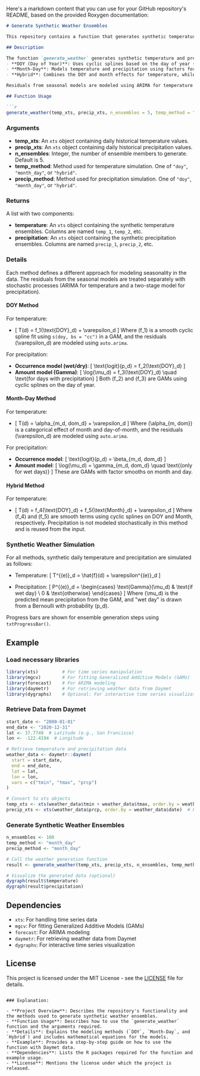 Here's a markdown content that you can use for your GitHub repository's README, based on the provided Roxygen documentation:

```markdown
# Generate Synthetic Weather Ensembles

This repository contains a function that generates synthetic temperature and precipitation ensembles from historical daily data. The function uses **Generalized Additive Models (GAMs)** for seasonality and **ARIMA models** for residual dynamics. The generated ensembles can be used for various climate modeling and analysis tasks.

## Description

The function `generate_weather` generates synthetic temperature and precipitation ensembles by modeling seasonality in the data using three available methods:
- **DOY (Day of Year)**: Uses cyclic splines based on the day of year (DOY) for modeling seasonality.
- **Month-Day**: Models temperature and precipitation using factors for month and day of month.
- **Hybrid**: Combines the DOY and month effects for temperature, while precipitation is modeled directly from input.

Residuals from seasonal models are modeled using ARIMA for temperature and GAMs for precipitation.

## Function Usage

```r
generate_weather(temp_xts, precip_xts, n_ensembles = 5, temp_method = "doy", precip_method = "doy")
```

### Arguments
- **temp_xts**: An `xts` object containing daily historical temperature values.
- **precip_xts**: An `xts` object containing daily historical precipitation values.
- **n_ensembles**: Integer, the number of ensemble members to generate. Default is 5.
- **temp_method**: Method used for temperature simulation. One of `"doy"`, `"month_day"`, or `"hybrid"`.
- **precip_method**: Method used for precipitation simulation. One of `"doy"`, `"month_day"`, or `"hybrid"`.

### Returns

A list with two components:
- **temperature**: An `xts` object containing the synthetic temperature ensembles. Columns are named `temp_1`, `temp_2`, etc.
- **precipitation**: An `xts` object containing the synthetic precipitation ensembles. Columns are named `precip_1`, `precip_2`, etc.

### Details

Each method defines a different approach for modeling seasonality in the data. The residuals from the seasonal models are treated separately with stochastic processes (ARIMA for temperature and a two-stage model for precipitation).

#### DOY Method

For temperature:
- \[
T(d) = f_1(\text{DOY}_d) + \varepsilon_d
\]
Where \(f_1\) is a smooth cyclic spline fit using `s(doy, bs = "cc")` in a GAM, and the residuals \(\varepsilon_d\) are modeled using `auto.arima`.

For precipitation:
- **Occurrence model (wet/dry)**: 
  \[
  \text{logit}(p_d) = f_2(\text{DOY}_d)
  \]
- **Amount model (Gamma)**: 
  \[
  \log(\mu_d) = f_3(\text{DOY}_d) \quad \text{for days with precipitation}
  \]
Both \(f_2\) and \(f_3\) are GAMs using cyclic splines on the day of year.

#### Month-Day Method

For temperature:
- \[
T(d) = \alpha_{m_d, dom_d} + \varepsilon_d
\]
Where \(\alpha_{m, dom}\) is a categorical effect of month and day-of-month, and the residuals \(\varepsilon_d\) are modeled using `auto.arima`.

For precipitation:
- **Occurrence model**: 
  \[
  \text{logit}(p_d) = \beta_{m_d, dom_d}
  \]
- **Amount model**: 
  \[
  \log(\mu_d) = \gamma_{m_d, dom_d} \quad \text{(only for wet days)}
  \]
These are GAMs with factor smooths on month and day.

#### Hybrid Method

For temperature:
- \[
T(d) = f_4(\text{DOY}_d) + f_5(\text{Month}_d) + \varepsilon_d
\]
Where \(f_4\) and \(f_5\) are smooth terms using cyclic splines on DOY and Month, respectively. Precipitation is not modeled stochastically in this method and is reused from the input.

### Synthetic Weather Simulation

For all methods, synthetic daily temperature and precipitation are simulated as follows:

- Temperature:
  \[
  T^{(e)}_d = \hat{f}(d) + \varepsilon^{(e)}_d
  \]
  
- Precipitation:
  \[
  P^{(e)}_d = 
  \begin{cases}
    \text{Gamma}(\mu_d) & \text{if wet day} \\
    0 & \text{otherwise}
  \end{cases}
  \]
Where \(\mu_d\) is the predicted mean precipitation from the GAM, and "wet day" is drawn from a Bernoulli with probability \(p_d\).

Progress bars are shown for ensemble generation steps using `txtProgressBar()`.

## Example

### Load necessary libraries

```r
library(xts)         # For time series manipulation
library(mgcv)        # For fitting Generalized Additive Models (GAMs)
library(forecast)    # For ARIMA modeling
library(daymetr)     # For retrieving weather data from Daymet
library(dygraphs)    # Optional: For interactive time series visualization
```

### Retrieve Data from Daymet

```r
start_date <- "2000-01-01"
end_date <- "2020-12-31"
lat <- 37.7749  # Latitude (e.g., San Francisco)
lon <- -122.4194  # Longitude

# Retrieve temperature and precipitation data
weather_data <- daymetr::daymet(
  start = start_date, 
  end = end_date, 
  lat = lat, 
  lon = lon,
  vars = c("tmin", "tmax", "prcp")
)

# Convert to xts objects
temp_xts <- xts(weather_data$tmin + weather_data$tmax, order.by = weather_data$date)  # Average temperature
precip_xts <- xts(weather_data$prcp, order.by = weather_data$date)  # Precipitation
```

### Generate Synthetic Weather Ensembles

```r
n_ensembles <- 100
temp_method <- "month_day"
precip_method <- "month_day"

# Call the weather generation function
result <- generate_weather(temp_xts, precip_xts, n_ensembles, temp_method, precip_method)

# Visualize the generated data (optional)
dygraph(result$temperature)
dygraph(result$precipitation)
```

## Dependencies

- `xts`: For handling time series data
- `mgcv`: For fitting Generalized Additive Models (GAMs)
- `forecast`: For ARIMA modeling
- `daymetr`: For retrieving weather data from Daymet
- `dygraphs`: For interactive time series visualization

## License

This project is licensed under the MIT License - see the [LICENSE](LICENSE) file for details.
```

### Explanation:

- **Project Overview**: Describes the repository's functionality and the methods used to generate synthetic weather ensembles.
- **Function Usage**: Describes how to use the `generate_weather` function and the arguments required.
- **Details**: Explains the modeling methods (`DOY`, `Month-Day`, and `Hybrid`) and includes mathematical equations for the models.
- **Example**: Provides a step-by-step guide on how to use the function with Daymet data.
- **Dependencies**: Lists the R packages required for the function and example usage.
- **License**: Mentions the license under which the project is released.
